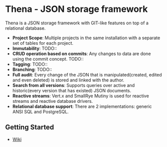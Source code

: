 # Thena - JSON storage framework
  
Thena is a JSON storage framework with GIT-like features on top of a relational database.
* **Project Scope**: 
Multiple projects in the same installation with a separate set of tables for each project.
* **Immutability**: 
TODO::
* **CRUD operation based on commits**: 
Any changes to data are done using the commit concept. TODO::
* **Tagging**: 
TODO::
* **Branching**: 
TODO::
* **Full audit**:
Every change of the JSON that is manipulated(created, edited and even deleted) is stored and linked with the author.
* **Search from all versions**:
Supports queries over active and historic(every version that has existed) JSON documents.
* **Reactive streams**:
Vert.x and SmallRye Mutiny is used for reactive streams and reactive database drivers.
* **Relational database support**:
There are 2 implementations: generic ANSI SQL and PostgreSQL.


## Getting Started

* [Wiki](https://github.com/the-wrench-io/thena-parent/wiki)
